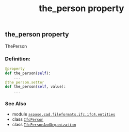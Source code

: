 ﻿---
title: the_person property
second_title: Aspose.CAD for Python via .NET API References
description: 
type: docs
weight: 50
url: /aspose.cad.fileformats.ifc.ifc4.entities/ifcpersonandorganization/the_person/
is_root: false
---

## the_person property


ThePerson
### Definition:
```python
@property
def the_person(self):
    ...
@the_person.setter
def the_person(self, value):
    ...
```

### See Also
* module [`aspose.cad.fileformats.ifc.ifc4.entities`](../../)
* class [`IfcPerson`](/cad/python-net/aspose.cad.fileformats.ifc.ifc4.entities/ifcperson)
* class [`IfcPersonAndOrganization`](/cad/python-net/aspose.cad.fileformats.ifc.ifc4.entities/ifcpersonandorganization)
